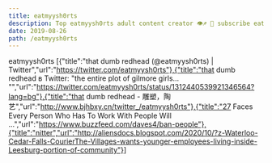 ```yaml
---
title: eatmyysh0rts
description: Top eatmyysh0rts adult content creator 👁♐️ 👑 subscribe eatmyysh0rts to my porn site below IG eatmyysh0rts
date: 2019-08-26
path: /eatmyysh0rts
---
```


eatmyysh0rts
[{"title":"that dumb redhead (@eatmyysh0rts) | Twitter","url":"https://twitter.com/eatmyysh0rts"},{"title":"that dumb redhead в Twitter: \"the entire plot of gilmore girls… \"","url":"https://twitter.com/eatmyysh0rts/status/1312440539921346564?lang=bg"},{"title":"that dumb redhead - 雕塑，陶艺","url":"http://www.bjhbxy.cn/twitter_/eatmyysh0rts"},{"title":"27 Faces Every Person Who Has To Work With People Will ...","url":"https://www.buzzfeed.com/daves4/ban-people"},{"title":"nitter","url":"http://aliensdocs.blogspot.com/2020/10/?z-Waterloo-Cedar-Falls-CourierThe-Villages-wants-younger-employees-living-inside-Leesburg-portion-of-community"}]

